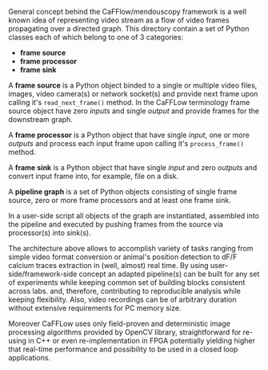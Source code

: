 General concept behind the CaFFlow/mendouscopy framework is a well known idea of
representing video stream as a flow of video frames propagating over a directed graph.
This directory contain a set of Python classes each of which belong to one of 3 categories:

- __frame source__
- __frame processor__
- __frame sink__

A __frame source__ is a Python object binded to a single or multiple video files,
images, video camera(s) or network socket(s) and provide next frame upon calling
it's `read_next_frame()` method.
In the CaFFLow terminology frame source object have zero *inputs* and single *output*
and provide frames for the downstream graph.

A __frame processor__ is a Python object that have single *input*, one or more *outputs* and
process each input frame upon calling it's `process_frame()` method.

A __frame sink__ is a Python object that have single *input* and zero *outputs* and convert
input frame into, for example, file on a disk.

A __pipeline graph__ is a set of Python objects consisting of single frame source,
zero or more frame processors and at least one frame sink.

In a user-side script all objects of the graph are instantiated, assembled into the pipeline
and executed by pushing frames from the source via processor(s) into sink(s).

The architecture above allows to accomplish variety of tasks ranging from simple
video format conversion or animal's position detection to dF/F calcium traces extraction
in (well, almost) real time.
By using user-side/framework-side concept an adapted pipeline(s) can be
built for any set of experiments while keeping common set of building blocks
consistent across labs. and, therefore, contributing to reproducible
analysis while keeping flexibility.
Also, video recordings can be of arbitrary duration without extensive
requirements for PC memory size.

Moreover CaFFLow uses only field-proven and deterministic image processing
algorithms provided by OpenCV library, straightforward for re-using in C++
or even re-implementation in FPGA potentially yielding higher that real-time
performance and possibility to be used in a closed loop applications.
